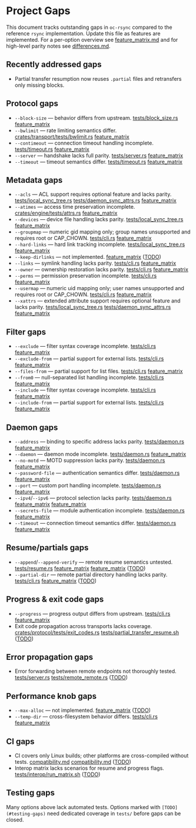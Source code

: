 # Project Gaps

This document tracks outstanding gaps in `oc-rsync` compared to the reference `rsync` implementation. Update this file as features are implemented. For a per-option overview see [feature_matrix.md](feature_matrix.md) and for high-level parity notes see [differences.md](differences.md).

## Recently addressed gaps
- Partial transfer resumption now reuses `.partial` files and retransfers only missing blocks.

## Protocol gaps
- `--block-size` — behavior differs from upstream. [tests/block_size.rs](../tests/block_size.rs) [feature_matrix](feature_matrix.md#L17)
- `--bwlimit` — rate limiting semantics differ. [crates/transport/tests/bwlimit.rs](../crates/transport/tests/bwlimit.rs) [feature_matrix](feature_matrix.md#L19)
 - `--contimeout` — connection timeout handling incomplete. [tests/timeout.rs](../tests/timeout.rs) [feature_matrix](feature_matrix.md#L32)
 - `--server` — handshake lacks full parity. [tests/server.rs](../tests/server.rs) [feature_matrix](feature_matrix.md#L134)
- `--timeout` — timeout semantics differ. [tests/timeout.rs](../tests/timeout.rs) [feature_matrix](feature_matrix.md#L147)

## Metadata gaps
- `--acls` — ACL support requires optional feature and lacks parity. [tests/local_sync_tree.rs](../tests/local_sync_tree.rs) [tests/daemon_sync_attrs.rs](../tests/daemon_sync_attrs.rs) [feature_matrix](feature_matrix.md#L9)
- `--atimes` — access time preservation incomplete. [crates/engine/tests/attrs.rs](../crates/engine/tests/attrs.rs) [feature_matrix](feature_matrix.md#L14)
 - `--devices` — device file handling lacks parity. [tests/local_sync_tree.rs](../tests/local_sync_tree.rs) [feature_matrix](feature_matrix.md#L52)
 - `--groupmap` — numeric gid mapping only; group names unsupported and requires root or CAP_CHOWN. [tests/cli.rs](../tests/cli.rs) [feature_matrix](feature_matrix.md#L74)
 - `--hard-links` — hard link tracking incomplete. [tests/local_sync_tree.rs](../tests/local_sync_tree.rs) [feature_matrix](feature_matrix.md#L69)
 - `--keep-dirlinks` — not implemented. [feature_matrix](feature_matrix.md#L84) ([TODO](#testing-gaps))
 - `--links` — symlink handling lacks parity. [tests/cli.rs](../tests/cli.rs) [feature_matrix](feature_matrix.md#L86)
 - `--owner` — ownership restoration lacks parity. [tests/cli.rs](../tests/cli.rs) [feature_matrix](feature_matrix.md#L113)
 - `--perms` — permission preservation incomplete. [tests/cli.rs](../tests/cli.rs) [feature_matrix](feature_matrix.md#L117)
 - `--usermap` — numeric uid mapping only; user names unsupported and requires root or CAP_CHOWN. [tests/cli.rs](../tests/cli.rs) [feature_matrix](feature_matrix.md#L163)
 - `--xattrs` — extended attribute support requires optional feature and lacks parity. [tests/local_sync_tree.rs](../tests/local_sync_tree.rs) [tests/daemon_sync_attrs.rs](../tests/daemon_sync_attrs.rs) [feature_matrix](feature_matrix.md#L157)

## Filter gaps
- `--exclude` — filter syntax coverage incomplete. [tests/cli.rs](../tests/cli.rs) [feature_matrix](feature_matrix.md#L56)
- `--exclude-from` — partial support for external lists. [tests/cli.rs](../tests/cli.rs) [feature_matrix](feature_matrix.md#L57)
- `--files-from` — partial support for list files. [tests/cli.rs](../tests/cli.rs) [feature_matrix](feature_matrix.md#L61)
- `--from0` — null-separated list handling incomplete. [tests/cli.rs](../tests/cli.rs) [feature_matrix](feature_matrix.md#L64)
- `--include` — filter syntax coverage incomplete. [tests/cli.rs](../tests/cli.rs) [feature_matrix](feature_matrix.md#L77)
- `--include-from` — partial support for external lists. [tests/cli.rs](../tests/cli.rs) [feature_matrix](feature_matrix.md#L78)

## Daemon gaps
- `--address` — binding to specific address lacks parity. [tests/daemon.rs](../tests/daemon.rs) [feature_matrix](feature_matrix.md#L10)
- `--daemon` — daemon mode incomplete. [tests/daemon.rs](../tests/daemon.rs) [feature_matrix](feature_matrix.md#L41)
- `--no-motd` — MOTD suppression lacks parity. [tests/daemon.rs](../tests/daemon.rs) [feature_matrix](feature_matrix.md#L101)
- `--password-file` — authentication semantics differ. [tests/daemon.rs](../tests/daemon.rs) [feature_matrix](feature_matrix.md#L116)
- `--port` — custom port handling incomplete. [tests/daemon.rs](../tests/daemon.rs) [feature_matrix](feature_matrix.md#L118)
- `--ipv4`/`--ipv6` — protocol selection lacks parity. [tests/daemon.rs](../tests/daemon.rs) [feature_matrix](feature_matrix.md#L81) [feature_matrix](feature_matrix.md#L82)
- `--secrets-file` — module authentication incomplete. [tests/daemon.rs](../tests/daemon.rs) [feature_matrix](feature_matrix.md#L133)
- `--timeout` — connection timeout semantics differ. [tests/daemon.rs](../tests/daemon.rs) [feature_matrix](feature_matrix.md#L147)

## Resume/partials gaps
- `--append`/`--append-verify` — remote resume semantics untested. [tests/resume.rs](../tests/resume.rs) [feature_matrix](feature_matrix.md#L11) [feature_matrix](feature_matrix.md#L12) ([TODO](#testing-gaps))
- `--partial-dir` — remote partial directory handling lacks parity. [tests/cli.rs](../tests/cli.rs) [feature_matrix](feature_matrix.md#L118) ([TODO](#testing-gaps))

## Progress & exit code gaps
- `--progress` — progress output differs from upstream. [tests/cli.rs](../tests/cli.rs) [feature_matrix](feature_matrix.md#L123)
- Exit code propagation across transports lacks coverage. [crates/protocol/tests/exit_codes.rs](../crates/protocol/tests/exit_codes.rs) [tests/partial_transfer_resume.sh](../tests/partial_transfer_resume.sh) ([TODO](#testing-gaps))

## Error propagation gaps
- Error forwarding between remote endpoints not thoroughly tested. [tests/server.rs](../tests/server.rs) [tests/remote_remote.rs](../tests/remote_remote.rs) ([TODO](#testing-gaps))

## Performance knob gaps
- `--max-alloc` — not implemented. [feature_matrix](feature_matrix.md#L90) ([TODO](#testing-gaps))
- `--temp-dir` — cross-filesystem behavior differs. [tests/cli.rs](../tests/cli.rs) [feature_matrix](feature_matrix.md#L149)

## CI gaps
- CI covers only Linux builds; other platforms are cross-compiled without tests. [compatibility.md](compatibility.md#L11) [compatibility.md](compatibility.md#L13) ([TODO](#testing-gaps))
- Interop matrix lacks scenarios for resume and progress flags. [tests/interop/run_matrix.sh](../tests/interop/run_matrix.sh) ([TODO](#testing-gaps))

## Testing gaps
Many options above lack automated tests. Options marked with `[TODO](#testing-gaps)` need dedicated coverage in `tests/` before gaps can be closed.
